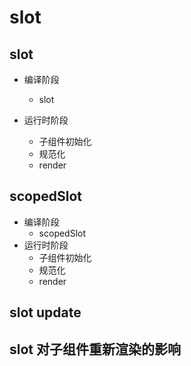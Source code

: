 # slot

## slot
- 编译阶段
  - slot
 
- 运行时阶段
  - 子组件初始化
  - 规范化
  - render

## scopedSlot
  - 编译阶段
    - scopedSlot
  - 运行时阶段
    - 子组件初始化
    - 规范化
    - render

## slot update

## slot 对子组件重新渲染的影响

